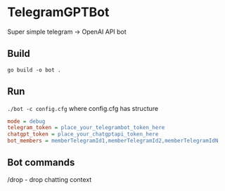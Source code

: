 # TelegramGPTBot
Super simple telegram -> OpenAI API bot

## Build

`go build -o bot .`

## Run
`./bot -c config.cfg`
where config.cfg has structure
```ini
mode = debug
telegram_token = place_your_telegrambot_token_here
chatgpt_token = place_your_chatgptapi_token_here
bot_members = memberTelegramId1,memberTelegramId2,memberTelegramIdN
```

## Bot commands
/drop - drop chatting context